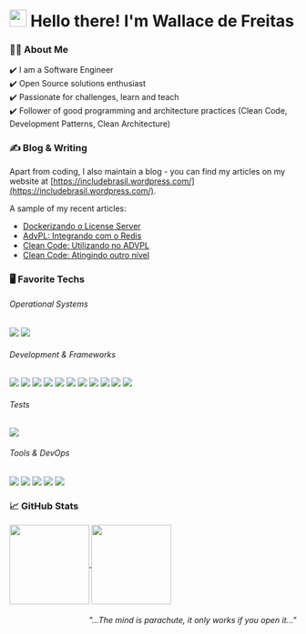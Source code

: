 <h1 align="left" id="macropower-title">
  <img src="https://raw.githubusercontent.com/MartinHeinz/MartinHeinz/master/wave.gif" width="30px" height="30px" /> 
  Hello there! I'm Wallace de Freitas
</h1>

### 👨‍🔬 About Me
:heavy_check_mark: I am a Software Engineer <br />
:heavy_check_mark: Open Source solutions enthusiast <br />
:heavy_check_mark: Passionate for challenges, learn and teach <br />
:heavy_check_mark: Follower of good programming and architecture practices (Clean Code, Development Patterns, Clean Architecture) <br />

### &#x270d; Blog & Writing

Apart from coding, I also maintain a blog - you can find my articles on my website at [https://includebrasil.wordpress.com/](https://includebrasil.wordpress.com/).

A sample of my recent articles:

<!-- BLOG-POST-LIST:START -->
- [Dockerizando o License Server](https://includebrasil.wordpress.com/2022/03/13/dockerizando-o-license-server/)
- [AdvPL: Integrando com o Redis](https://includebrasil.wordpress.com/2022/02/15/advpl-integrando-com-o-redis/)
- [Clean Code: Utilizando no ADVPL](https://includebrasil.wordpress.com/2022/02/07/clean-code-utilizando-no-advpl/)
- [Clean Code: Atingindo outro nível](https://includebrasil.wordpress.com/2022/02/07/utilizando-clean-code/)
<!-- BLOG-POST-LIST:END -->

### :desktop_computer: Favorite Techs

###### Operational Systems
![](https://img.shields.io/badge/OS-Linux-informational?style=flat&logo=linux&logoColor=white&color=8257E5)
![](https://img.shields.io/badge/OS-MacOS-informational?style=flat&logo=apple&logoColor=white&color=8257E5)

###### Development & Frameworks
![](https://img.shields.io/badge/Code-HTML-informational?style=flat&logo=html5&logoColor=white&color=8257E5)
![](https://img.shields.io/badge/Code-CSS-informational?style=flat&logo=css3&logoColor=white&color=8257E5)
![](https://img.shields.io/badge/Code-JavaScript-informational?style=flat&logo=javascript&logoColor=white&color=8257E5)
![](https://img.shields.io/badge/Code-TypeScript-informational?style=flat&logo=typescript&logoColor=white&color=8257E5)
![](https://img.shields.io/badge/Code-Go-informational?style=flat&logo=go&logoColor=white&color=8257E5)
![](https://img.shields.io/badge/Shell-Bash-informational?style=flat&logo=gnu-bash&logoColor=white&color=8257E5)
![](https://img.shields.io/badge/Code-ReactJS-informational?style=flat&logo=react&logoColor=white&color=8257E5)
![](https://img.shields.io/badge/Code-NextJS-informational?style=flat&logo=next.js&logoColor=white&color=8257E5)
![](https://img.shields.io/badge/Code-NodeJS-informational?style=flat&logo=node.js&logoColor=white&color=8257E5)
![](https://img.shields.io/badge/Code-TailwindCSS-informational?style=flat&logo=tailwindcss&logoColor=white&color=8257E5)
![](https://img.shields.io/badge/Code-PHP-informational?style=flat&logo=php&logoColor=white&color=8257E5)

###### Tests
![](https://img.shields.io/badge/Test-Vitest-informational?style=flat&logo=vitest&logoColor=white&color=8257E5)

###### Tools & DevOps
![](https://img.shields.io/badge/Tools-PostgreSQL-informational?style=flat&logo=postgresql&logoColor=white&color=8257E5)
![](https://img.shields.io/badge/Tools-SQL-informational?style=flat&logo=microsoft-sql-server&logoColor=white&color=8257E5)
![](https://img.shields.io/badge/Tools-Docker-informational?style=flat&logo=docker&logoColor=white&color=8257E5)
![](https://img.shields.io/badge/Tools-Redis-informational?style=flat&logo=redis&logoColor=white&color=8257E5)
![](https://img.shields.io/badge/Tools-MySQL-informational?style=flat&logo=mysql&logoColor=white&color=8257E5)

### &#x1f4c8; GitHub Stats
<div style="display: inline_block", align="left">
  <a href="#">
  <img align="center" height="140"  src="https://github-readme-stats.vercel.app/api?username=wallacefreitas&count_private=true&show_icons=true&theme=tokyonight&border_radius=15px">
   </a>
  <a href="#">
 <img align="center" height="140" src="https://github-readme-stats.vercel.app/api/top-langs/?username=wallacefreitas&theme=tokyonight&border_radius=15px&layout=compact">
  </a>
</div>

<div style="float: right; text-align: right; width:100%;">
  <h6>"...The mind is parachute, it only works if you open it..."</h6>
</div>

<!--
**wallacefreitas/wallacefreitas** is a ✨ _special_ ✨ repository because its `README.md` (this file) appears on your GitHub profile.

Here are some ideas to get you started:

- 🔭 I’m currently working on ...
- 🌱 I’m currently learning ...
- 👯 I’m looking to collaborate on ...
- 🤔 I’m looking for help with ...
- 💬 Ask me about ...
- 📫 How to reach me: ...
- 😄 Pronouns: ...
- ⚡ Fun fact: ...
-->
